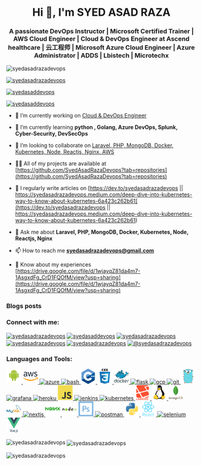 <h1 align="center">Hi 👋, I'm SYED ASAD RAZA</h1>
<h3 align="center">A passionate DevOps Instructor | Microsoft Certified Trainer | AWS Cloud Engineer | Cloud & DevOps Engineer at Ascend healthcare | 云工程师 | Microsoft Azure Cloud Engineer | Azure Administrator | ADDS | Lbistech | Microtechx</h3>

<p align="left"> <img src="https://komarev.com/ghpvc/?username=syedasadrazadevops&label=Profile%20views&color=0e75b6&style=flat" alt="syedasadrazadevops" /> </p>

<p align="left"> <a href="https://github.com/ryo-ma/github-profile-trophy"><img src="https://github-profile-trophy.vercel.app/?username=syedasadrazadevops" alt="syedasadrazadevops" /></a> </p>

<p align="left"> <a href="https://twitter.com/syedasaddevops" target="blank"><img src="https://img.shields.io/twitter/follow/syedasaddevops?logo=twitter&style=for-the-badge" alt="syedasaddevops" /></a> </p>

<p align="left"> <a href="https://linkedin.com/in/syedasadrazadevops" target="blank"><img src="https://img.shields.io/twitter/follow/syedasaddevops?logo=linkedin&style=for-the-badge" alt="syedasaddevops" /></a> </p>

- 🔭 I’m currently working on [Cloud & DevOps Engineer](https://www.linkedin.com/company/ascend-advanced-healthcare-solutions/mycompany/)

- 🌱 I’m currently learning **python , Golang, Azure DevOps, Splunk, Cyber-Security, DevSecOps**

- 👯 I’m looking to collaborate on [Laravel, PHP, MongoDB, Docker, Kubernetes, Node, Reactjs, Nginx, AWS ](https://github.com/SyedAsadRazaDevops?tab=repositories)

- 👨‍💻 All of my projects are available at [https://github.com/SyedAsadRazaDevops?tab=repositories](https://github.com/SyedAsadRazaDevops?tab=repositories)

- 📝 I regularly write articles on [https://dev.to/syedasadrazadevops || https://syedasadrazadevops.medium.com/deep-dive-into-kubernetes-way-to-know-about-kubernetes-6a423c262b61](https://dev.to/syedasadrazadevops || https://syedasadrazadevops.medium.com/deep-dive-into-kubernetes-way-to-know-about-kubernetes-6a423c262b61)

- 💬 Ask me about **Laravel, PHP, MongoDB, Docker, Kubernetes, Node, Reactjs, Nginx**

- 📫 How to reach me **syedasadrazadevops@gmail.com**

- 📄 Know about my experiences [https://drive.google.com/file/d/1wjayqZ81da4m7-1AsgxdFg_CrD1FQOfM/view?usp=sharing](https://drive.google.com/file/d/1wjayqZ81da4m7-1AsgxdFg_CrD1FQOfM/view?usp=sharing)

### Blogs posts
<!-- BLOG-POST-LIST:START -->
<!-- BLOG-POST-LIST:END -->

<h3 align="left">Connect with me:</h3>
<p align="left">
<a href="https://dev.to/syedasadrazadevops" target="blank"><img align="center" src="https://raw.githubusercontent.com/rahuldkjain/github-profile-readme-generator/master/src/images/icons/Social/devto.svg" alt="syedasadrazadevops" height="30" width="40" /></a>
<a href="https://twitter.com/syedasaddevops" target="blank"><img align="center" src="https://raw.githubusercontent.com/rahuldkjain/github-profile-readme-generator/master/src/images/icons/Social/twitter.svg" alt="syedasaddevops" height="30" width="40" /></a>
<a href="https://linkedin.com/in/syedasadrazadevops" target="blank"><img align="center" src="https://raw.githubusercontent.com/rahuldkjain/github-profile-readme-generator/master/src/images/icons/Social/linked-in-alt.svg" alt="syedasadrazadevops" height="30" width="40" /></a>
<a href="https://stackoverflow.com/users/syedasadrazadevops" target="blank"><img align="center" src="https://raw.githubusercontent.com/rahuldkjain/github-profile-readme-generator/master/src/images/icons/Social/stack-overflow.svg" alt="syedasadrazadevops" height="30" width="40" /></a>
<a href="https://fb.com/syedasadrazadevops" target="blank"><img align="center" src="https://raw.githubusercontent.com/rahuldkjain/github-profile-readme-generator/master/src/images/icons/Social/facebook.svg" alt="syedasadrazadevops" height="30" width="40" /></a>
<a href="https://medium.com/@syedasadrazadevops" target="blank"><img align="center" src="https://raw.githubusercontent.com/rahuldkjain/github-profile-readme-generator/master/src/images/icons/Social/medium.svg" alt="@syedasadrazadevops" height="30" width="40" /></a>
</p>

<h3 align="left">Languages and Tools:</h3>
<p align="left"> <a href="https://developer.android.com" target="_blank" rel="noreferrer"> <img src="https://raw.githubusercontent.com/devicons/devicon/master/icons/android/android-original-wordmark.svg" alt="android" width="40" height="40"/> </a> <a href="https://aws.amazon.com" target="_blank" rel="noreferrer"> <img src="https://raw.githubusercontent.com/devicons/devicon/master/icons/amazonwebservices/amazonwebservices-original-wordmark.svg" alt="aws" width="40" height="40"/> </a> <a href="https://azure.microsoft.com/en-in/" target="_blank" rel="noreferrer"> <img src="https://www.vectorlogo.zone/logos/microsoft_azure/microsoft_azure-icon.svg" alt="azure" width="40" height="40"/> </a> <a href="https://www.gnu.org/software/bash/" target="_blank" rel="noreferrer"> <img src="https://www.vectorlogo.zone/logos/gnu_bash/gnu_bash-icon.svg" alt="bash" width="40" height="40"/> </a> <a href="https://www.w3schools.com/cpp/" target="_blank" rel="noreferrer"> <img src="https://raw.githubusercontent.com/devicons/devicon/master/icons/cplusplus/cplusplus-original.svg" alt="cplusplus" width="40" height="40"/> </a> <a href="https://www.w3schools.com/css/" target="_blank" rel="noreferrer"> <img src="https://raw.githubusercontent.com/devicons/devicon/master/icons/css3/css3-original-wordmark.svg" alt="css3" width="40" height="40"/> </a> <a href="https://www.docker.com/" target="_blank" rel="noreferrer"> <img src="https://raw.githubusercontent.com/devicons/devicon/master/icons/docker/docker-original-wordmark.svg" alt="docker" width="40" height="40"/> </a> <a href="https://flask.palletsprojects.com/" target="_blank" rel="noreferrer"> <img src="https://www.vectorlogo.zone/logos/pocoo_flask/pocoo_flask-icon.svg" alt="flask" width="40" height="40"/> </a> <a href="https://cloud.google.com" target="_blank" rel="noreferrer"> <img src="https://www.vectorlogo.zone/logos/google_cloud/google_cloud-icon.svg" alt="gcp" width="40" height="40"/> </a> <a href="https://git-scm.com/" target="_blank" rel="noreferrer"> <img src="https://www.vectorlogo.zone/logos/git-scm/git-scm-icon.svg" alt="git" width="40" height="40"/> </a> <a href="https://golang.org" target="_blank" rel="noreferrer"> <img src="https://raw.githubusercontent.com/devicons/devicon/master/icons/go/go-original.svg" alt="go" width="40" height="40"/> </a> <a href="https://grafana.com" target="_blank" rel="noreferrer"> <img src="https://www.vectorlogo.zone/logos/grafana/grafana-icon.svg" alt="grafana" width="40" height="40"/> </a> <a href="https://heroku.com" target="_blank" rel="noreferrer"> <img src="https://www.vectorlogo.zone/logos/heroku/heroku-icon.svg" alt="heroku" width="40" height="40"/> </a> <a href="https://developer.mozilla.org/en-US/docs/Web/JavaScript" target="_blank" rel="noreferrer"> <img src="https://raw.githubusercontent.com/devicons/devicon/master/icons/javascript/javascript-original.svg" alt="javascript" width="40" height="40"/> </a> <a href="https://www.jenkins.io" target="_blank" rel="noreferrer"> <img src="https://www.vectorlogo.zone/logos/jenkins/jenkins-icon.svg" alt="jenkins" width="40" height="40"/> </a> <a href="https://kubernetes.io" target="_blank" rel="noreferrer"> <img src="https://www.vectorlogo.zone/logos/kubernetes/kubernetes-icon.svg" alt="kubernetes" width="40" height="40"/> </a> <a href="https://laravel.com/" target="_blank" rel="noreferrer"> <img src="https://raw.githubusercontent.com/devicons/devicon/master/icons/laravel/laravel-plain-wordmark.svg" alt="laravel" width="40" height="40"/> </a> <a href="https://www.linux.org/" target="_blank" rel="noreferrer"> <img src="https://raw.githubusercontent.com/devicons/devicon/master/icons/linux/linux-original.svg" alt="linux" width="40" height="40"/> </a> <a href="https://www.mongodb.com/" target="_blank" rel="noreferrer"> <img src="https://raw.githubusercontent.com/devicons/devicon/master/icons/mongodb/mongodb-original-wordmark.svg" alt="mongodb" width="40" height="40"/> </a> <a href="https://www.mysql.com/" target="_blank" rel="noreferrer"> <img src="https://raw.githubusercontent.com/devicons/devicon/master/icons/mysql/mysql-original-wordmark.svg" alt="mysql" width="40" height="40"/> </a> <a href="https://nextjs.org/" target="_blank" rel="noreferrer"> <img src="https://cdn.worldvectorlogo.com/logos/nextjs-2.svg" alt="nextjs" width="40" height="40"/> </a> <a href="https://www.nginx.com" target="_blank" rel="noreferrer"> <img src="https://raw.githubusercontent.com/devicons/devicon/master/icons/nginx/nginx-original.svg" alt="nginx" width="40" height="40"/> </a> <a href="https://nodejs.org" target="_blank" rel="noreferrer"> <img src="https://raw.githubusercontent.com/devicons/devicon/master/icons/nodejs/nodejs-original-wordmark.svg" alt="nodejs" width="40" height="40"/> </a> <a href="https://www.photoshop.com/en" target="_blank" rel="noreferrer"> <img src="https://raw.githubusercontent.com/devicons/devicon/master/icons/photoshop/photoshop-line.svg" alt="photoshop" width="40" height="40"/> </a> <a href="https://postman.com" target="_blank" rel="noreferrer"> <img src="https://www.vectorlogo.zone/logos/getpostman/getpostman-icon.svg" alt="postman" width="40" height="40"/> </a> <a href="https://www.python.org" target="_blank" rel="noreferrer"> <img src="https://raw.githubusercontent.com/devicons/devicon/master/icons/python/python-original.svg" alt="python" width="40" height="40"/> </a> <a href="https://reactjs.org/" target="_blank" rel="noreferrer"> <img src="https://raw.githubusercontent.com/devicons/devicon/master/icons/react/react-original-wordmark.svg" alt="react" width="40" height="40"/> </a> <a href="https://www.selenium.dev" target="_blank" rel="noreferrer"> <img src="https://raw.githubusercontent.com/detain/svg-logos/780f25886640cef088af994181646db2f6b1a3f8/svg/selenium-logo.svg" alt="selenium" width="40" height="40"/> </a> <a href="https://vuejs.org/" target="_blank" rel="noreferrer"> <img src="https://raw.githubusercontent.com/devicons/devicon/master/icons/vuejs/vuejs-original-wordmark.svg" alt="vuejs" width="40" height="40"/> </a> </p>

<p><img align="left" src="https://github-readme-stats.vercel.app/api/top-langs?username=syedasadrazadevops&show_icons=true&locale=en&layout=compact" alt="syedasadrazadevops" /></p>

<p>&nbsp;<img align="center" src="https://github-readme-stats.vercel.app/api?username=syedasadrazadevops&show_icons=true&locale=en" alt="syedasadrazadevops" /></p>

<p><img align="center" src="https://github-readme-streak-stats.herokuapp.com/?user=syedasadrazadevops&" alt="syedasadrazadevops" /></p>

